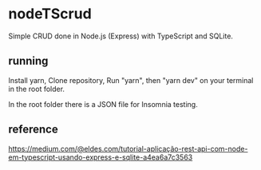 # nodeTScrud
Simple CRUD done in Node.js (Express) with TypeScript and SQLite.

## running
Install yarn, 
Clone repository,
Run "yarn", then "yarn dev" on your terminal in the root folder.

In the root folder there is a JSON file for Insomnia testing.

## reference
https://medium.com/@eldes.com/tutorial-aplicação-rest-api-com-node-em-typescript-usando-express-e-sqlite-a4ea6a7c3563
